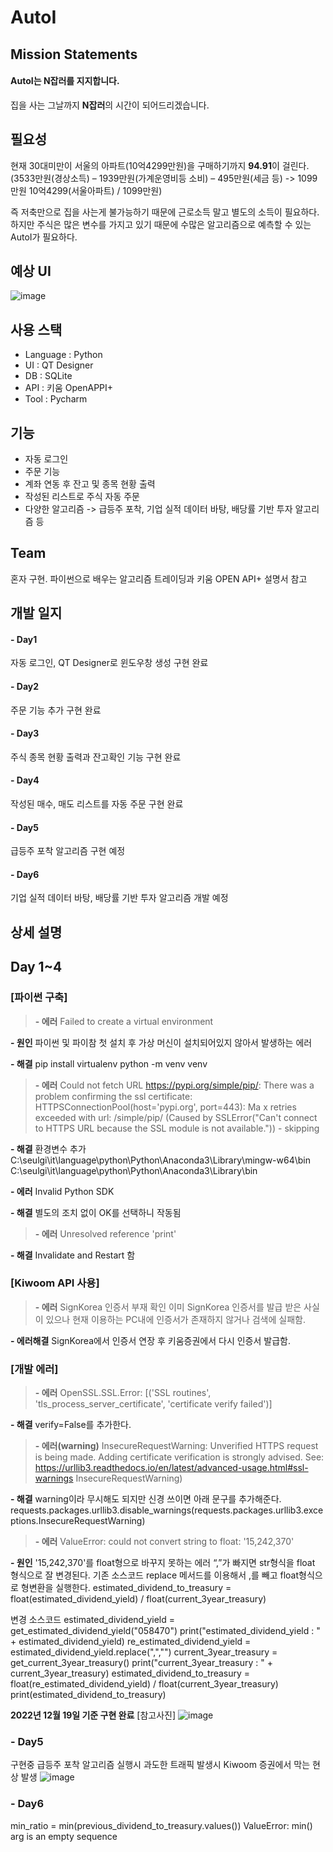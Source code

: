 # AutoI

## Mission Statements
#### AutoI는 **N잡러**를 지지합니다.
집을 사는 그날까지 **N잡러**의 시간이 되어드리겠습니다.

## 필요성
현재 30대미만이 서울의 아파트(10억4299만원)을 구매하기까지 **94.91**이 걸린다.
(3533만원(경상소득) – 1939만원(가계운영비등 소비) – 495만원(세금 등)  -> 1099만원 10억4299(서울아파트) / 1099만원)

즉 저축만으로 집을 사는게 불가능하기 때문에 근로소득 말고 별도의 소득이 필요하다.
하지만 주식은 많은 변수를 가지고 있기 때문에 수많은 알고리즘으로 예측할 수 있는 AutoI가 필요하다.

## 예상 UI
![image](https://user-images.githubusercontent.com/53934772/208350516-2fe4f253-2a26-45a9-a233-f1e602c74fe2.png)

## 사용 스택
- Language : Python
- UI : QT Designer
- DB : SQLite
- API : 키움 OpenAPPI+
- Tool : Pycharm

## 기능
- 자동 로그인
- 주문 기능
- 계좌 연동 후 잔고 및 종목 현황 출력
- 작성된 리스트로 주식 자동 주문
- 다양한 알고리즘
-> 급등주 포착, 기업 실적 데이터 바탕, 배당률 기반 투자 알고리즘 등

## Team
혼자 구현.
파이썬으로 배우는 알고리즘 트레이딩과 키움 OPEN API+ 설명서 참고

## 개발 일지
#### - Day1
자동 로그인, QT Designer로 윈도우창 생성 구현 완료
#### - Day2
주문 기능 추가 구현 완료
#### - Day3
주식 종목 현황 출력과 잔고확인 기능 구현 완료
#### - Day4
작성된 매수, 매도 리스트를 자동 주문 구현 완료
#### - Day5
급등주 포착 알고리즘 구현 예정
#### - Day6
기업 실적 데이터 바탕, 배당률 기반 투자 알고리즘 개발 예정

## 상세 설명

## Day 1~4
### [파이썬 구축]
> **- 에러**
Failed to create a virtual environment

**- 원인**
파이썬 및 파이참 첫 설치 후 가상 머신이 설치되어있지 않아서 발생하는 에러

**- 해결**
pip install virtualenv
python -m venv venv

> **- 에러**
Could not fetch URL https://pypi.org/simple/pip/: There was a problem confirming the ssl certificate: HTTPSConnectionPool(host='pypi.org', port=443): Ma
x retries exceeded with url: /simple/pip/ (Caused by SSLError("Can't connect to HTTPS URL because the SSL module is not available.")) - skipping        

**- 해결**
환경변수 추가
C:\seulgi\it\language\python\Python\Anaconda3\Library\mingw-w64\bin
C:\seulgi\it\language\python\Python\Anaconda3\Library\bin

**- 에러**
Invalid Python SDK

**- 해결**
별도의 조치 없이 OK를 선택하니 작동됨

> **- 에러**
Unresolved reference 'print'

**- 해결**
Invalidate and Restart 함


### [Kiwoom API 사용]
> **- 에러**
SignKorea 인증서 부재 확인
이미 SignKorea 인증서를 발급 받은 사실이 있으나 현재 이용하는 PC내에 인증서가 존재하지 않거나 검색에 실패함.

**- 에러해결**
SignKorea에서 인증서 연장 후 키움증권에서 다시 인증서 발급함.

### [개발 에러]
> **- 에러**
OpenSSL.SSL.Error: [('SSL routines', 'tls_process_server_certificate', 'certificate verify failed')]

**- 해결**
verify=False를 추가한다.

> **- 에러(warning)**
InsecureRequestWarning: Unverified HTTPS request is being made. Adding certificate verification is strongly advised. See: https://urllib3.readthedocs.io/en/latest/advanced-usage.html#ssl-warnings
InsecureRequestWarning)

**- 해결**
warning이라 무시해도 되지만 신경 쓰이면 아래 문구를 추가해준다.
requests.packages.urllib3.disable_warnings(requests.packages.urllib3.exceptions.InsecureRequestWarning)

> **- 에러**
ValueError: could not convert string to float: '15,242,370'

**- 원인**
'15,242,370'를 float형으로 바꾸지 못하는 에러
“,”가 빠지면 str형식을 float 형식으로 잘 변경된다.
기존 소스코드
replace 메서드를 이용해서 ,를 빼고 float형식으로 형변환을 실행한다.
estimated_dividend_to_treasury = float(estimated_dividend_yield) / float(current_3year_treasury)

변경 소스코드
estimated_dividend_yield = get_estimated_dividend_yield("058470")
    print("estimated_dividend_yield : " + estimated_dividend_yield)
    re_estimated_dividend_yield = estimated_dividend_yield.replace(",","")
    current_3year_treasury = get_current_3year_treasury()
    print("current_3year_treasury : " + current_3year_treasury)
    estimated_dividend_to_treasury = float(re_estimated_dividend_yield) / float(current_3year_treasury)
    print(estimated_dividend_to_treasury)

**2022년 12월 19일 기준 구현 완료**
[참고사진]
![image](https://user-images.githubusercontent.com/53934772/208352706-c9650698-f02b-4a07-b5dd-aca67253bbb9.png)

### - Day5
구현중
급등주 포착 알고리즘 실행시 과도한 트래픽 발생시 Kiwoom 증권에서 막는 현상 발생
![image](https://user-images.githubusercontent.com/53934772/208564669-cd53df27-e520-43be-8a3d-4db5849ce332.png)

### - Day6
min_ratio = min(previous_dividend_to_treasury.values())
ValueError: min() arg is an empty sequence
